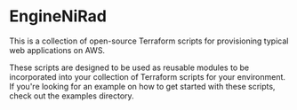 # EngineNiRad

This is a collection of open-source Terraform scripts for provisioning typical web applications on AWS.

These scripts are designed to be used as reusable modules to be incorporated into your collection of Terraform scripts for your environment. If you're looking for an example on how to get started with these scripts, check out the examples directory.
